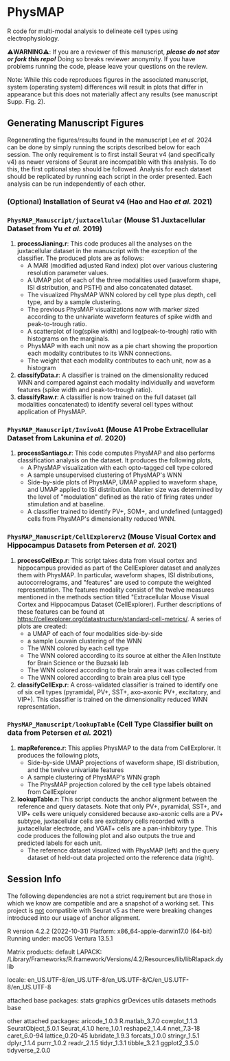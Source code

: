 # PhysMAP

R code for multi-modal analysis to delineate cell types using electrophysiology.

:warning:**WARNING**:warning:: If you are a reviewer of this manuscript, ___please do not star or fork this repo!___ Doing so breaks reviewer anonymity. If you have problems running the code, please leave your questions on the review.

Note: While this code reproduces figures in the associated manuscript, system (operating system) differences will result in plots that differ in appearance but this does not materially affect any results (see manuscript Supp. Fig. 2).

## Generating Manuscript Figures

Regenerating the figures/results found in the manuscript Lee _et al._ 2024 can be done by simply running the scripts described below for each session. The only requirement is to first install Seurat v4 (and specifically v4) as newer versions of Seurat are incompatible with this analysis. To do this, the first optional step should be followed. Analysis for each dataset should be replicated by running each script in the order presented. Each analysis can be run independently of each other.

### (Optional) Installation of Seurat v4 (Hao and Hao _et al._ 2021)


### ```PhysMAP_Manuscript/juxtacellular``` (Mouse S1 Juxtacellular Dataset from Yu _et al._ 2019)

1) **processJianing.r**: This code produces all the analyses on the juxtacellular dataset in the manuscript with the exception of the classifier. The produced plots are as follows:
   * A MARI (modified adjusted Rand index) plot over various clustering resolution parameter values.
   * A UMAP plot of each of the three modalities used (waveform shape, ISI distribution, and PSTH) and also concatenated dataset.
   * The visualized PhysMAP WNN colored by cell type plus depth, cell type, and by a sample clustering.
   * The previous PhysMAP visualizations now with marker sized according to the univariate waveform features of spike width and peak-to-trough ratio.
   * A scatterplot of log(spike width) and log(peak-to-trough) ratio with histograms on the marginals.
   * PhysMAP with each unit now as a pie chart showing the proportion each modality contributes to its WNN connections.
   * The weight that each modality contributes to each unit, now as a histogram
2) **classifyData.r**: A classifier is trained on the dimensionality reduced WNN and compared against each modality individually and waveform features (spike width and peak-to-trough ratio).
3) **classifyRaw.r**: A classifier is now trained on the full dataset (all modalities concatenated) to identify several cell types without application of PhysMAP.

### ```PhysMAP_Manuscript/InvivoA1``` (Mouse A1 Probe Extracellular Dataset from Lakunina _et al._ 2020)

1) **processSantiago.r**: This code computes PhysMAP and also performs classification analysis on the dataset. It produces the following plots,
   * A PhysMAP visualization with each opto-tagged cell type colored
   * A sample unsupervised clustering of PhysMAP's WNN
   * Side-by-side plots of PhysMAP, UMAP applied to waveform shape, and UMAP applied to ISI distribution. Marker size was determined by the level of "modulation" defined as the ratio of firing rates under stimulation and at baseline.
   * A classifier trained to identify PV+, SOM+, and undefined (untagged) cells from PhysMAP's dimensionality reduced WNN.

### ```PhysMAP_Manuscript/CellExplorerv2``` (Mouse Visual Cortex and Hippocampus Datasets from Petersen _et al._ 2021)

1) **processCellExp.r**: This script takes data from visual cortex and hippocampus provided as part of the CellExplorer dataset and analyzes them with PhysMAP. In particular, waveform shapes, ISI distributions, autocorrelograms, and "features" are used to compute the weighted representation. The features modality consist of the twelve measures mentioned in the methods section titled "Extracellular Mouse Visual Cortex and Hippocampus Dataset (CellExplorer). Further descriptions of these features can be found at https://cellexplorer.org/datastructure/standard-cell-metrics/. A series of plots are created:
   * a UMAP of each of four modalities side-by-side
   * a sample Louvain clustering of the WNN
   * The WNN colored by each cell type
   * The WNN colored according to its source at either the Allen Institute for Brain Science or the Buzsaki lab
   * The WNN colored according to the brain area it was collected from
   * The WNN colored according to brain area plus cell type
2) **classifyCellExp.r**: A cross-validated classifier is trained to identify one of six cell types (pyramidal, PV+, SST+, axo-axonic PV+, excitatory, and VIP+). This classifier is trained on the dimensionality reduced WNN representation.

### ```PhysMAP_Manuscript/lookupTable``` (Cell Type Classifier built on data from Petersen _et al._ 2021)

1) **mapReference.r**: This applies PhysMAP to the data from CellExplorer. It produces the following plots,
   * Side-by-side UMAP projections of waveform shape, ISI distribution, and the twelve univariate features
   * A sample clustering of PhysMAP's WNN graph
   * The PhysMAP projection colored by the cell type labels obtained from CellExplorer
2) **lookupTable.r**: This script conducts the anchor alignment between the reference and query datasets. Note that only PV+, pyramidal, SST+, and VIP+ cells were uniquely considered because axo-axonic cells are a PV+ subtype, juxtacellular cells are excitatory cells recorded with a juxtacellular electrode, and VGAT+ cells are a pan-inhibitory type. This code produces the following plot and also outputs the true and predicted labels for each unit. 
   * The reference dataset visualized with PhysMAP (left) and the query dataset of held-out data projected onto the reference data (right).

## Session Info
The following dependencies are not a strict requirement but are those in which we know are compatible and are a snapshot of a working set. This project is <ins>not</ins> compatible with Seurat v5 as there were breaking changes introduced into our usage of anchor alignment.

R version 4.2.2 (2022-10-31)
Platform: x86_64-apple-darwin17.0 (64-bit)
Running under: macOS Ventura 13.5.1

Matrix products: default
LAPACK: /Library/Frameworks/R.framework/Versions/4.2/Resources/lib/libRlapack.dylib

locale:
en_US.UTF-8/en_US.UTF-8/en_US.UTF-8/C/en_US.UTF-8/en_US.UTF-8

attached base packages:
stats     graphics  grDevices utils     datasets  methods   base     

other attached packages:
aricode_1.0.3      R.matlab_3.7.0     cowplot_1.1.3      SeuratObject_5.0.1 Seurat_4.1.0       here_1.0.1         reshape2_1.4.4     nnet_7.3-18       caret_6.0-94       lattice_0.20-45    lubridate_1.9.3    forcats_1.0.0     stringr_1.5.1      dplyr_1.1.4        purrr_1.0.2        readr_2.1.5       tidyr_1.3.1        tibble_3.2.1       ggplot2_3.5.0      tidyverse_2.0.0  
